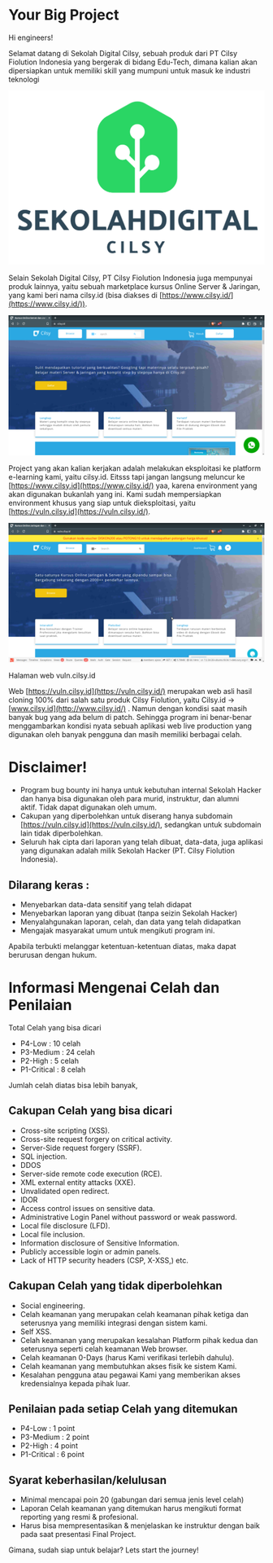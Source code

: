 # Your Big Project

Hi engineers!

Selamat datang di Sekolah Digital Cilsy, sebuah produk dari PT Cilsy Fiolution Indonesia yang bergerak di bidang Edu-Tech, dimana kalian akan dipersiapkan untuk memiliki skill yang mumpuni untuk masuk ke industri teknologi

![Main Logo-03 Transparent.png](Your%20Big%20Project%2050ac12e088ba43aea6211bb7370bf7c0/Main_Logo-03_Transparent.png)

Selain Sekolah Digital Cilsy, PT Cilsy Fiolution Indonesia juga mempunyai produk lainnya, yaitu sebuah marketplace kursus Online Server & Jaringan, yang kami beri nama cilsy.id (bisa diakses di [https://www.cilsy.id/](https://www.cilsy.id/)).

![Untitled](Your%20Big%20Project%2050ac12e088ba43aea6211bb7370bf7c0/Untitled.png)

Project yang akan kalian kerjakan adalah melakukan eksploitasi ke platform e-learning kami, yaitu cilsy.id. Eitsss tapi jangan langsung meluncur ke [https://www.cilsy.id](https://www.cilsy.id/) yaa, karena environment yang akan digunakan bukanlah yang ini. Kami sudah mempersiapkan environment khusus yang siap untuk dieksploitasi, yaitu [https://vuln.cilsy.id](https://vuln.cilsy.id/).

![Untitled](Your%20Big%20Project%2050ac12e088ba43aea6211bb7370bf7c0/Untitled%201.png)

Halaman web vuln.cilsy.id

Web [https://vuln.cilsy.id](https://vuln.cilsy.id/) merupakan web asli hasil cloning 100% dari salah satu produk Cilsy Fiolution, yaitu Cilsy.id -> [www.cilsy.id](http://www.cilsy.id/) . Namun dengan kondisi saat masih banyak bug yang ada belum di patch.
Sehingga program ini benar-benar menggambarkan kondisi nyata sebuah aplikasi web live production yang digunakan oleh banyak pengguna dan masih memiliki berbagai celah.

# Disclaimer!

- Program bug bounty ini hanya untuk kebutuhan internal Sekolah Hacker dan hanya bisa digunakan oleh para murid, instruktur, dan alumni aktif. Tidak dapat digunakan oleh umum.
- Cakupan yang diperbolehkan untuk diserang hanya subdomain [https://vuln.cilsy.id](https://vuln.cilsy.id/), sedangkan untuk subdomain lain tidak diperbolehkan.
- Seluruh hak cipta dari laporan yang telah dibuat, data-data, juga aplikasi yang digunakan adalah milik Sekolah Hacker (PT. Cilsy Fiolution Indonesia).

## Dilarang keras :

- Menyebarkan data-data sensitif yang telah didapat
- Menyebarkan laporan yang dibuat (tanpa seizin Sekolah Hacker)
- Menyalahgunakan laporan, celah, dan data yang telah didapatkan
- Mengajak masyarakat umum untuk mengikuti program ini.

Apabila terbukti melanggar ketentuan-ketentuan diatas, maka dapat berurusan dengan hukum.

# Informasi Mengenai Celah dan Penilaian

Total Celah yang bisa dicari

- P4-Low : 10 celah
- P3-Medium : 24 celah
- P2-High : 5 celah
- P1-Critical : 8 celah

Jumlah celah diatas bisa lebih banyak,

## Cakupan Celah yang bisa dicari

- Cross-site scripting (XSS).
- Cross-site request forgery on critical activity.
- Server-Side request forgery (SSRF).
- SQL injection.
- DDOS
- Server-side remote code execution (RCE).
- XML external entity attacks (XXE).
- Unvalidated open redirect.
- IDOR
- Access control issues on sensitive data.
- Administrative Login Panel without password or weak password.
- Local file disclosure (LFD).
- Local file inclusion.
- Information disclosure of Sensitive Information.
- Publicly accessible login or admin panels.
- Lack of HTTP security headers (CSP, X-XSS,) etc.

## Cakupan Celah yang tidak diperbolehkan

- Social engineering.
- Celah keamanan yang merupakan celah keamanan pihak ketiga dan seterusnya yang memiliki integrasi dengan sistem kami.
- Self XSS.
- Celah keamanan yang merupakan kesalahan Platform pihak kedua dan seterusnya seperti celah keamanan Web browser.
- Celah keamanan 0-Days (harus Kami verifikasi terlebih dahulu).
- Celah keamanan yang membutuhkan akses fisik ke sistem Kami.
- Kesalahan pengguna atau pegawai Kami yang memberikan akses kredensialnya kepada pihak luar.

## Penilaian pada setiap Celah yang ditemukan

- P4-Low : 1 point
- P3-Medium : 2 point
- P2-High : 4 point
- P1-Critical : 6 point

## Syarat keberhasilan/kelulusan

- Minimal mencapai poin 20 (gabungan dari semua jenis level celah)
- Laporan Celah keamanan yang ditemukan harus mengikuti format reporting yang resmi & profesional.
- Harus bisa mempresentasikan & menjelaskan ke instruktur dengan baik pada saat presentasi Final Project.

Gimana, sudah siap untuk belajar? Lets start the journey!